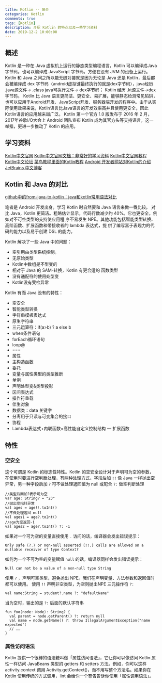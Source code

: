 ```yaml
---
title: Kotlin -- 简介
categories: Kotlin
comments: true
tags: [Kotlin]
description: 介绍 Kotlin 的特点以及一些学习资料
date: 2019-12-2 10:00:00
---
```


## 概述

Kotlin 是一种在 Java 虚拟机上运行的静态类型编程语言，Kotlin 可以编译成Java字节码，也可以编译成 JavaScript 字节码，方便在没有 JVM 的设备上运行。
Kotlin 和 Java 之间之所以能无缝对接就是因为无论是 Java 还是 Kotlin，最后都会被编译成 dex 字节码（android虚拟键最终执行的就是dex字节码），java经历 .java源文件-> .class java可执行文件-> dex字节码； Kotlin 经历 .kt源文件->dex字节码。
Kotlin 比 Java 语言更简洁、更安全、易扩展，能够静态检测常见陷阱，也可以应用于Android开发、JavaScript开发、服务器端开发的程序中。由于从实际使用效果来说，Kotlin语言比Java语言的开发效率高并且使用更安全，因此Kotlin语言的应用越来越广泛。
Kotlin 第一个官方 1.0 版发布于 2016 年 2 月，2017年谷歌I/O大会上 Android 团队宣布 Kotlin 成为其官方头等支持语言，这一举措，更进一步推动了 Kotlin 的应用。


## 学习资料

[Kotlin中文官网](https://www.kotlincn.net/)
[Kotlin中文官网文档：非常好的学习资料](http://www.kotlincn.net/docs/reference/)
[Kotlin中文官网教程](http://www.kotlincn.net/docs/tutorials/)
[Kotlin中文论坛](https://discuss.kotliner.cn/)
[菜鸟教程里面的Kotlin教程](https://www.runoob.com/kotlin/kotlin-tutorial.html)
[Android 开发者网站对Kotlin的介绍](https://developer.android.com/kotlin)
[JetBrains 中文博客](https://blog.jetbrains.com/zh-hans/)

## Kotlin 和 Java 的对比

[github中的from-java-to-kotlin：java和kotlin常用语法对比](https://github.com/MindorksOpenSource/from-java-to-kotlin)

笔者是 Android 开发出身，学习 Kotlin 时自然要和 Java 语言来做一番比较。
对比 Java，Kotlin 更简洁。粗略估计显示，代码行数减少约 40%。它也更安全，例如对不可空类型的支持使应用程 序不易发生 NPE。其他功能包括智能类型转换、高阶函数、扩展函数和带接收者的 lambda 表达式，提 供了编写富于表现力的代码的能力以及易于创建 DSL 的能力。

Kotlin 解决了一些 Java 中的问题：

 - 空引用由类型系统控制。
 - 无原始类型
 - Kotlin中数组是不型变的
 - 相对于 Java 的 SAM-转换，Kotlin 有更合适的 函数类型
 - 没有通配符的使用处型变
 - Kotlin没有受检异常

Kotlin 有而 Java 没有的特性：

 - 空安全
 - 智能类型转换
 - 字符串模板表达式
 - 原生字符串 
 - 三元运算符：if(a>b) ? a else b
 - when条件语句
 - forEach循环语句
 - loop@
 - ===
 - 属性
 - 主构造函数
 - 委托
 - 变量与属性类型的类型推断
 - 单例
 - 声明处型变&类型投影
 - 区间表达式
 - 操作符重载
 - 伴生对象
 - 数据类：data 关键字
 - 分离用于只读与可变集合的接口
 - 协程
 - Lambda表达式+内联函数=高性能自定义控制结构 — 扩展函数


## 特性

### 空安全

这个可谓是 Kotlin 的标志性特性。Kotlin 的空安全设计对于声明可为空的参数，在使用时要进行空判断处理，有两种处理方式，字段后加 `!!` 像 Java 一样抛出空异常，另一种字段后加 `?` 可不做处理返回值为 null 或配合 `?:` 做空判断处理

```
//类型后面加?表示可为空
var age: String? = "23" 
//抛出空指针异常
val ages = age!!.toInt()
//不做处理返回 null
val ages1 = age?.toInt()
//age为空返回-1
val ages2 = age?.toInt() ?: -1
```

如果对一个可为空的变量直接使用 `.` 访问的话，编译器会发出错误提示：

```
Only safe (?.) or non-null asserted (!!.) calls are allowed on a nullable receiver of type Context?
```

如何为一个不可为空的变量赋值 `null` 的话，编译器同样会发出错误提示：

```
Null can not be a value of a non-null type String
```

使用 `?` ，声明可空类型，避免抛出 NPE。我们在声明变量、方法参数和返回值时都可以使用。
使用 `!!` 声明非空类型，为空则抛出NPE
三元操作符 `?:`

```
val name:String = student?.name ?: "defaultName"
```

当为空时，输出的是 `?:` 后面的默认字符串

```
fun foo(node: Node): String? {
  val parent = node.getParent() ?: return null
  val name = node.getName() ?: throw IllegalArgumentException("name expected")
  // ……
}
```

### 属性访问语法

Kotlin 提供一个很棒的语法糖叫做「属性访问语法」，它让你可以像访问 Kotlin 属性一样访问 JavaBeans 类型的 getters 和 setters 方法。例如，你可以这样 activity.context 调用 Activity.getContext()，而不用写整个方法名。如果你在 Kotlin 使用传统的方式调用，lint 会给你一个警告告诉你使用「属性调用语法」。
